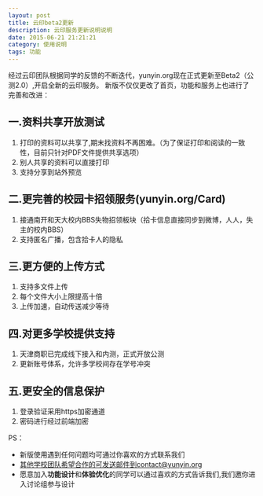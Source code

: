 ```yaml
---
layout: post
title: 云印beta2更新
description: 云印服务更新说明说明
date: 2015-06-21 21:21:21
category: 使用说明
tags: 功能
---
```


经过云印团队根据同学的反馈的不断迭代，yunyin.org现在正式更新至Beta2（公测2.0）,开启全新的云印服务。
新版不仅仅更改了首页，功能和服务上也进行了完善和改进：

一.资料共享开放测试
----------------------
1. 打印的资料可以共享了,期末找资料不再困难。（为了保证打印和阅读的一致性，目前只针对PDF文件提供共享选项）
2. 别人共享的资料可以直接打印
3. 支持分享到站外预览

二.更完善的校园卡招领服务(yunyin.org/Card)
----------------------
1. 接通南开和天大校内BBS失物招领板块（拾卡信息直接同步到微博，人人，失主的校内BBS）
2. 支持匿名广播，包含拾卡人的隐私

三.更方便的上传方式
-------------------
1. 支持多文件上传
2. 每个文件大小上限提高十倍
3. 上传加速，自动传送减少等待

四.对更多学校提供支持
---------------------
1. 天津商职已完成线下接入和内测，正式开放公测
2. 更新账号体系，允许多学校间存在学号冲突

五.更安全的信息保护
--------------------
1. 登录验证采用https加密通道
2. 密码进行经过前端加密

PS：

* 新版使用遇到任何问题均可通过你喜欢的方式联系我们
* 其他学校团队希望合作的可发送邮件到contact@yunyin.org
* 愿意加入**功能设计**和**体验优化**的同学可以通过喜欢的方式告诉我们,我们邀你进入讨论组参与设计
